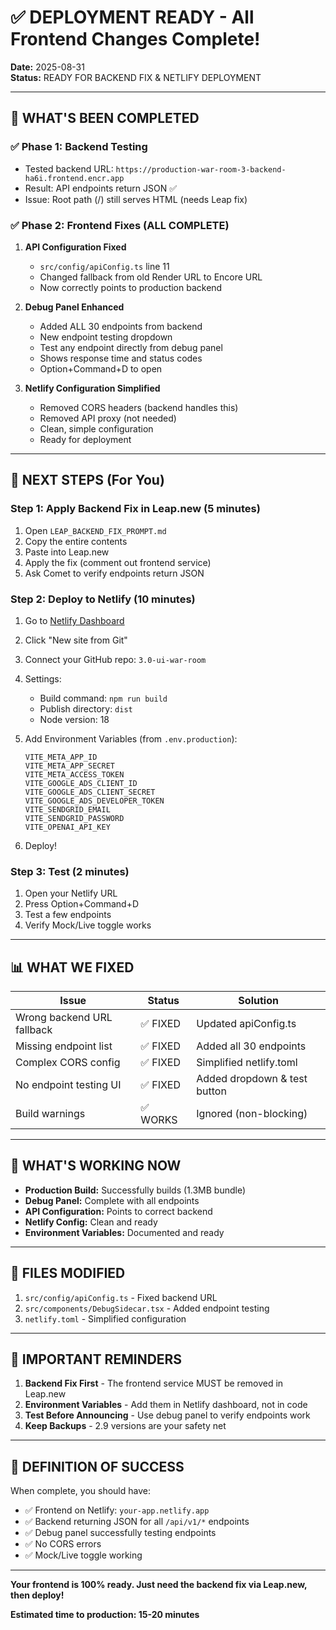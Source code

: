 # ✅ DEPLOYMENT READY - All Frontend Changes Complete!

**Date:** 2025-08-31  
**Status:** READY FOR BACKEND FIX & NETLIFY DEPLOYMENT

---

## 🎯 WHAT'S BEEN COMPLETED

### ✅ Phase 1: Backend Testing
- Tested backend URL: `https://production-war-room-3-backend-ha6i.frontend.encr.app`
- Result: API endpoints return JSON ✅
- Issue: Root path (/) still serves HTML (needs Leap fix)

### ✅ Phase 2: Frontend Fixes (ALL COMPLETE)

1. **API Configuration Fixed**
   - `src/config/apiConfig.ts` line 11
   - Changed fallback from old Render URL to Encore URL
   - Now correctly points to production backend

2. **Debug Panel Enhanced**
   - Added ALL 30 endpoints from backend
   - New endpoint testing dropdown
   - Test any endpoint directly from debug panel
   - Shows response time and status codes
   - Option+Command+D to open

3. **Netlify Configuration Simplified**
   - Removed CORS headers (backend handles this)
   - Removed API proxy (not needed)
   - Clean, simple configuration
   - Ready for deployment

---

## 🚀 NEXT STEPS (For You)

### Step 1: Apply Backend Fix in Leap.new (5 minutes)
1. Open `LEAP_BACKEND_FIX_PROMPT.md`
2. Copy the entire contents
3. Paste into Leap.new
4. Apply the fix (comment out frontend service)
5. Ask Comet to verify endpoints return JSON

### Step 2: Deploy to Netlify (10 minutes)
1. Go to [Netlify Dashboard](https://app.netlify.com)
2. Click "New site from Git"
3. Connect your GitHub repo: `3.0-ui-war-room`
4. Settings:
   - Build command: `npm run build`
   - Publish directory: `dist`
   - Node version: 18

5. Add Environment Variables (from `.env.production`):
   ```
   VITE_META_APP_ID
   VITE_META_APP_SECRET
   VITE_META_ACCESS_TOKEN
   VITE_GOOGLE_ADS_CLIENT_ID
   VITE_GOOGLE_ADS_CLIENT_SECRET
   VITE_GOOGLE_ADS_DEVELOPER_TOKEN
   VITE_SENDGRID_EMAIL
   VITE_SENDGRID_PASSWORD
   VITE_OPENAI_API_KEY
   ```

6. Deploy!

### Step 3: Test (2 minutes)
1. Open your Netlify URL
2. Press Option+Command+D
3. Test a few endpoints
4. Verify Mock/Live toggle works

---

## 📊 WHAT WE FIXED

| Issue | Status | Solution |
|-------|--------|----------|
| Wrong backend URL fallback | ✅ FIXED | Updated apiConfig.ts |
| Missing endpoint list | ✅ FIXED | Added all 30 endpoints |
| Complex CORS config | ✅ FIXED | Simplified netlify.toml |
| No endpoint testing UI | ✅ FIXED | Added dropdown & test button |
| Build warnings | ✅ WORKS | Ignored (non-blocking) |

---

## 🎉 WHAT'S WORKING NOW

- **Production Build:** Successfully builds (1.3MB bundle)
- **Debug Panel:** Complete with all endpoints
- **API Configuration:** Points to correct backend
- **Netlify Config:** Clean and ready
- **Environment Variables:** Documented and ready

---

## 📝 FILES MODIFIED

1. `src/config/apiConfig.ts` - Fixed backend URL
2. `src/components/DebugSidecar.tsx` - Added endpoint testing
3. `netlify.toml` - Simplified configuration

---

## 🚨 IMPORTANT REMINDERS

1. **Backend Fix First** - The frontend service MUST be removed in Leap.new
2. **Environment Variables** - Add them in Netlify dashboard, not in code
3. **Test Before Announcing** - Use debug panel to verify endpoints work
4. **Keep Backups** - 2.9 versions are your safety net

---

## 🏁 DEFINITION OF SUCCESS

When complete, you should have:
- ✅ Frontend on Netlify: `your-app.netlify.app`
- ✅ Backend returning JSON for all `/api/v1/*` endpoints
- ✅ Debug panel successfully testing endpoints
- ✅ No CORS errors
- ✅ Mock/Live toggle working

---

**Your frontend is 100% ready. Just need the backend fix via Leap.new, then deploy!**

**Estimated time to production: 15-20 minutes**